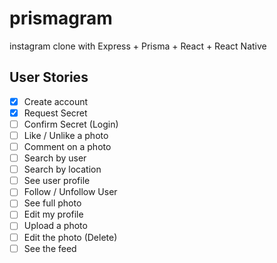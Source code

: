 # prismagram

instagram clone with Express + Prisma + React + React Native

## User Stories

- [x] Create account
- [x] Request Secret
- [ ] Confirm Secret (Login)
- [ ] Like / Unlike a photo
- [ ] Comment on a photo
- [ ] Search by user
- [ ] Search by location
- [ ] See user profile
- [ ] Follow / Unfollow User
- [ ] See full photo
- [ ] Edit my profile
- [ ] Upload a photo
- [ ] Edit the photo (Delete)
- [ ] See the feed
